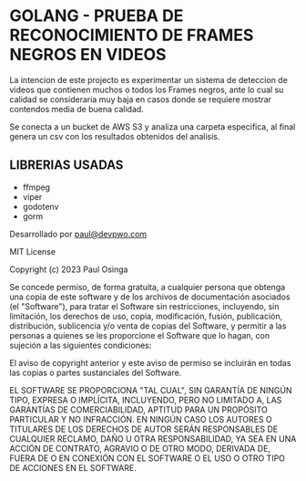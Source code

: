 # GOLANG - PRUEBA DE RECONOCIMIENTO DE FRAMES NEGROS EN VIDEOS

La intencion de este projecto es experimentar un sistema de deteccion de videos que contienen muchos o todos los Frames negros, ante lo cual su calidad se consideraria muy baja en casos donde se requiere mostrar contendos media de buena calidad.

Se conecta a un bucket de AWS S3 y analiza una carpeta especifica, al final genera un csv con los resultados obtenidos del analisis.


## LIBRERIAS USADAS
- ffmpeg
- viper
- godotenv
- gorm

Desarrollado por paul@devpwo.com

MIT License

Copyright (c) 2023 Paul Osinga

Se concede permiso, de forma gratuita, a cualquier persona que obtenga una copia de este software y de los archivos de documentación asociados (el "Software"), para tratar el Software sin restricciones, incluyendo, sin limitación, los derechos de uso, copia, modificación, fusión, publicación, distribución, sublicencia y/o venta de copias del Software, y permitir a las personas a quienes se les proporcione el Software que lo hagan, con sujeción a las siguientes condiciones:

El aviso de copyright anterior y este aviso de permiso se incluirán en todas las copias o partes sustanciales del Software.

EL SOFTWARE SE PROPORCIONA "TAL CUAL", SIN GARANTÍA DE NINGÚN TIPO, EXPRESA O IMPLÍCITA, INCLUYENDO, PERO NO LIMITADO A, LAS GARANTÍAS DE COMERCIABILIDAD, APTITUD PARA UN PROPÓSITO PARTICULAR Y NO INFRACCIÓN. EN NINGÚN CASO LOS AUTORES O TITULARES DE LOS DERECHOS DE AUTOR SERÁN RESPONSABLES DE CUALQUIER RECLAMO, DAÑO U OTRA RESPONSABILIDAD, YA SEA EN UNA ACCIÓN DE CONTRATO, AGRAVIO O DE OTRO MODO, DERIVADA DE, FUERA DE O EN CONEXIÓN CON EL SOFTWARE O EL USO O OTRO TIPO DE ACCIONES EN EL SOFTWARE.


